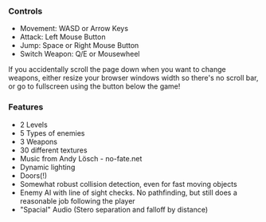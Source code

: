 ### Controls
- Movement: WASD or Arrow Keys
- Attack: Left Mouse Button
- Jump: Space or Right Mouse Button
- Switch Weapon: Q/E or Mousewheel

If you accidentally scroll the page down when you want to change weapons, either resize your browser windows width so there's no scroll bar, or go to fullscreen using the button below the game! 

### Features
- 2 Levels
- 5 Types of enemies
- 3 Weapons
- 30 different textures
- Music from Andy Lösch - no-fate.net
- Dynamic lighting
- Doors(!)
- Somewhat robust collision detection, even for fast moving objects
- Enemy AI with line of sight checks. No pathfinding, but still does a reasonable job following the player
- "Spacial" Audio (Stero separation and falloff by distance)